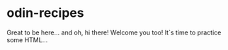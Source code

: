 # odin-recipes
Great to be here... and oh, hi there! Welcome you too!
It`s time to practice some HTML...